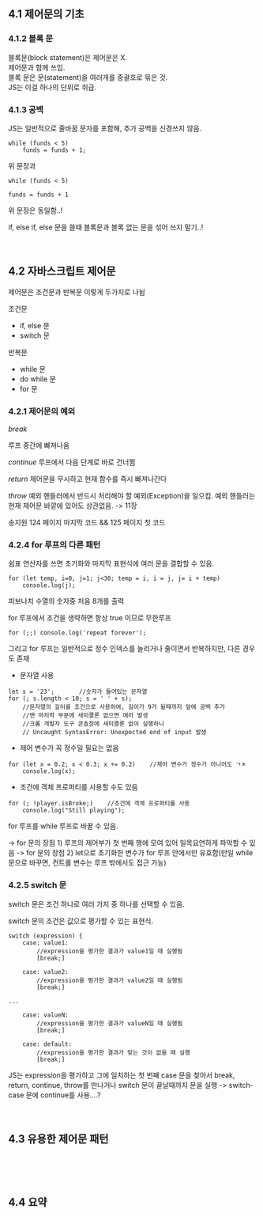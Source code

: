 ## 4.1 제어문의 기초


### 4.1.2 블록 문

블록문(block statement)은 제어문은 X.  
제어문과 함께 쓰임.  
블록 문은 문(statement)을 여러개를 중괄호로 묶은 것.  
JS는 이걸 하나의 단위로 취급.  

### 4.1.3 공백

JS는 일반적으로 줄바꿈 문자를 포함해, 추가 공백을 신경쓰지 않음.   

```
while (funds < 5)
	funds = funds + 1;
```

위 문장과 

```
while (funds < 5)

funds = funds + 1
```
위 문장은 동일함..!   

if, else if, else 문을 쓸때 블록문과 블록 없는 문을 섞어 쓰지 말기..!
<br>
<br>
<br>

## 4.2 자바스크립트 제어문

제어문은 조건문과 반복문 이렇게 두가지로 나뉨

조건문 
- if, else 문
- switch 문

반복문
- while 문
- do while 문
- for 문


### 4.2.1 제어문의 예외

*break*

루프 중간에 빠져나옴

*continue*
루프에서 다음 단계로 바로 건너뜀

*return*
제어문을 무시하고 현재 함수를 즉시 빠져나간다

*throw*
예외 핸들러에서 반드시 처리해야 할 예외(Exception)을 일으킴. 예외 핸들러는 현재 제어문 바깥에 있어도 상관없음. -> 11장



송지원 124 페이지 마지막 코드 && 125 페이지 첫 코드 

### 4.2.4 for 루프의 다른 패턴

쉼표 연산자를 쓰면 초기화와 마지막 표현식에 여러 문을 결합할 수 있음.   
```
for (let temp, i=0, j=1; j<30; temp = i, i = j, j= i + temp)
	console.log(j);
```
피보나치 수열의 숫자중 처음 8개를 출력



for 루프에서 조건을 생략하면 항상 true 이므로 무한루프
```
for (;;) console.log('repeat forever');
```

그리고 for 루프는 일반적으로 정수 인덱스를 늘리거나 줄이면서 반복하지만, 다른 경우도 존재

- 문자열 사용
```
let s = '23';		//숫자가 들어있는 문자열
for (; s.length < 10; s = ' ' + s);	
	//문자열의 길이를 조건으로 사용하여, 길이가 9가 될때까지 앞에 공백 추가
	//맨 마지막 부분에 세미콜론 없으면 에러 발생
	//크롬 개발자 도구 콘솔창에 세미콜론 없이 실행하니
	// Uncaught SyntaxError: Unexpected end of input 발생 
```


- 제어 변수가 꼭 정수일 필요는 없음

```
for (let x = 0.2; x < 0.3; x += 0.2) 	//제어 변수가 정수가 아니어도 ㄱㅊ
	console.log(x);
```


- 조건에 객체 프로퍼티를 사용할 수도 있음
```
for (; !player.isBroke;)	//조건에 객체 프로퍼티를 사용
	console.log("Still playing");
```


for 루프를 while 루프로 바꿀 수 있음.

-> for 문의 장점 1) 루프의 제어부가 첫 번째 행에 모여 있어 일목요연하게 파악할 수 있음
-> for 문의 장점 2) let으로 초기화한 변수가 for 루프 안에서만 유효함(만일 while 문으로 바꾸면, 컨트롤 변수는 루프 밖에서도 접근 가능)




### 4.2.5 switch 문
switch 문은 조건 하나로 여러 가지 중 하나를 선택할 수 있음.

switch 문의 조건은 값으로 평가할 수 있는 표현식. 


```
switch (expression) {
	case: value1:
		//expression을 평가한 결과가 value1일 때 실행됨
		[break;]

	case: value2:
		//expression을 평가한 결과가 value2일 때 실행됨
		[break;]

...

	case: valueN:
		//expression을 평가한 결과가 valueN일 때 실행됨
		[break;]

	case: default:
		//expression을 평가한 결과가 맞는 것이 없을 때 실행
		[break;]
```

JS는 expression을 평가하고 그에 일치하는 첫 번째 case 문을 찾아서 break, return, continue, throw를 만나거나 switch 문이 끝날때까지 문을 실행
-> switch-case 문에 continue를 사용....?
<br>
<br>
<br>

## 4.3 유용한 제어문 패턴

<br>
<br>
<br>

## 4.4 요약

<br>
<br>
<br>
